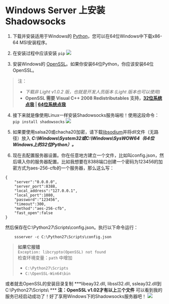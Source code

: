 # Windows Server 上安装 Shadowsocks
 1. 下载并安装适用于Windows的 [Python](https://www.python.org/downloads/windows/)，您可以在64位Windows中下载x86-64 MSI安装程序。

 2. 在安装过程中应该安装 `pip`
![](http://upload-images.jianshu.io/upload_images/3235837-54ac4e912c84ef6c.png?imageMogr2/auto-orient/strip%7CimageView2/2/w/1240)

 3. 安装Windows的 [OpenSSL](https://slproweb.com/products/Win32OpenSSL.html)。如果你安装64位Python，你应该安装64位OpenSSL。
> 注：
>- **下载非*    Light v1.0.2   *版，也就是开发人员版本 (Light 版本也可以使用)**
>- **OpenSSL 需要 Visual C++ 2008 Redistributables 支持，[32位系统点我](http://www.microsoft.com/downloads/details.aspx?familyid=9B2DA534-3E03-4391-8A4D-074B9F2BC1BF) | [64位系统点我](http://www.microsoft.com/downloads/details.aspx?familyid=bd2a6171-e2d6-4230-b809-9a8d7548c1b6)**

 4. 接下来就是像使用Linux一样安装Shadowsocks服务端啦！使用这段命令：
``` pip install shadowsocks ```
![](http://upload-images.jianshu.io/upload_images/3235837-650d94352b48a955.png?imageMogr2/auto-orient/strip%7CimageView2/2/w/1240)

 5. 如果要使用salsa20或chacha20加密，请下载[libsodium](http://download.libsodium.org/libsodium/releases/)并将dll文件（无路径）放入
***C:\Windows\System32或C:\Windows\SysWOW64（64位Windows上的32位Python）。***

 6. 现在去配置服务器设置。你在任意地方建立一个文件，比如叫config.json，然后填入你的服务器配置。比如我想要在8388端口创建一个密码为123456的加密方式为aes-256-cfb的一个服务器，那么这么写：
```
{
    "server":"0.0.0.0",
    "server_port":8388,
    "local_address":"127.0.0.1",
    "local_port":1080,
    "password":"123456",
    "timeout":300,
    "method":"aes-256-cfb",
    "fast_open":false
}
```
 然后保存在C:\Python27\Scripts\config.json。执行以下命令运行：
```
    ssserver -c C:\Python27\Scripts\config.json
```
>**如果它报错**  
```Exception: libcrypto(OpenSSL) not found ```  
检查环境变量：`path` 中增加 
> - `C:\Python27\Scripts` 
> - `C:\OpenSSL-Win64\bin`


或者就去OpenSSL的安装目录复制
***libeay32.dll, libssl32.dll, ssleay32.dll到C:\Python27\Scripts\ ***
**注：OpenSSL v1.02才有以上三个文件**
 可以看到我的服务已经启动成功了！好了享用Windows下的Shadowsocks服务器吧！
![](http://upload-images.jianshu.io/upload_images/3235837-3da4f7cfffa7c366.png?imageMogr2/auto-orient/strip%7CimageView2/2/w/1240)
